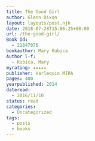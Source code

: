 ```yaml
---
title: The Good Girl
author: Glenn Dixon
layout: layouts/post.njk
date: 2018-07-28T15:06:25+00:00
url: /the-good-girl/
Book Id:
  - 21847076
bookauthor: Mary Kubica
Author l-f:
  - Kubica, Mary
myrating: ★★★★★
publisher: Harlequin MIRA
pages: 400
yearpublished: 2014
dateread:
  - 2016/11/10
status: read
categories:
  - Uncategorized
tags:
  - posts
  - books
---
```

